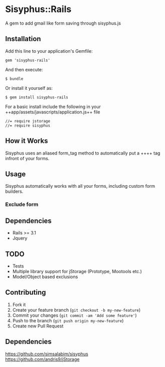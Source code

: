 # Sisyphus::Rails

A gem to add gmail like form saving through sisyphus.js

## Installation

Add this line to your application's Gemfile:

    gem 'sisyphus-rails'

And then execute:

    $ bundle

Or install it yourself as:

    $ gem install sisyphus-rails

For a basic install include the following in your ++app/assets/javascripts/application.js++ file

    //= require jstorage
    //= require sisyphus

## How it Works

Sisyphus uses an aliased form_tag method to automatically put a ++<script>...</script>++ tag infront of your forms. 

## Usage

Sisyphus automatically works with all your forms, including custom form builders. 

### Exclude form


## Dependencies

- Rails >= 3.1
- Jquery

## TODO

- Tests
- Multiple library support for jStorage (Prototype, Mootools etc.)
- Model/Object based exclusions

## Contributing

1. Fork it
2. Create your feature branch (`git checkout -b my-new-feature`)
3. Commit your changes (`git commit -am 'Add some feature'`)
4. Push to the branch (`git push origin my-new-feature`)
5. Create new Pull Request

## Dependencies

https://github.com/simsalabim/sisyphus
https://github.com/andris9/jStorage